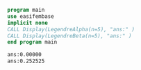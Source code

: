 ```fortran
program main
use easifembase
implicit none
CALL Display(LegendreAlpha(n=5), "ans:" )
CALL Display(LegendreBeta(n=5), "ans:" )
end program main
```

```txt title="results"
ans:0.00000
ans:0.252525
```
